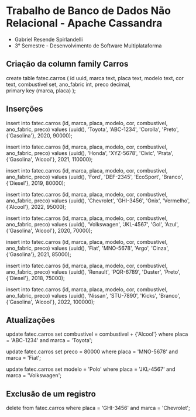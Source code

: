 # Trabalho de Banco de Dados Não Relacional - Apache Cassandra

- Gabriel Resende Spirlandelli
- 3° Semestre - Desenvolvimento de Software Multiplataforma


## Criação da column family Carros
create table fatec.carros (
    id uuid,
    marca text,
    placa text,
    modelo text,
    cor text,
    combustivel set<text>,
    ano_fabric int,
    preco decimal,    
    primary key (marca, placa)
);


## Inserções
insert into fatec.carros (id, marca, placa, modelo, cor, combustivel, ano_fabric, preco) values 
(uuid(), 'Toyota', 'ABC-1234', 'Corolla', 'Preto', {'Gasolina'}, 2020, 90000);

insert into fatec.carros (id, marca, placa, modelo, cor, combustivel, ano_fabric, preco) values 
(uuid(), 'Honda', 'XYZ-5678', 'Civic', 'Prata', {'Gasolina', 'Alcool'}, 2021, 110000);

insert into fatec.carros (id, marca, placa, modelo, cor, combustivel, ano_fabric, preco) values 
(uuid(), 'Ford', 'DEF-2345', 'EcoSport', 'Branco', {'Diesel'}, 2019, 80000);

insert into fatec.carros (id, marca, placa, modelo, cor, combustivel, ano_fabric, preco) values 
(uuid(), 'Chevrolet', 'GHI-3456', 'Onix', 'Vermelho', {'Alcool'}, 2022, 95000);

insert into fatec.carros (id, marca, placa, modelo, cor, combustivel, ano_fabric, preco) values 
(uuid(), 'Volkswagen', 'JKL-4567', 'Gol', 'Azul', {'Gasolina', 'Alcool'}, 2020, 70000);

insert into fatec.carros (id, marca, placa, modelo, cor, combustivel, ano_fabric, preco) values 
(uuid(), 'Fiat', 'MNO-5678', 'Argo', 'Cinza', {'Gasolina'}, 2021, 85000);

insert into fatec.carros (id, marca, placa, modelo, cor, combustivel, ano_fabric, preco) values 
(uuid(), 'Renault', 'PQR-6789', 'Duster', 'Preto', {'Diesel'}, 2018, 75000);

insert into fatec.carros (id, marca, placa, modelo, cor, combustivel, ano_fabric, preco) values 
(uuid(), 'Nissan', 'STU-7890', 'Kicks', 'Branco', {'Gasolina', 'Alcool'}, 2022, 100000);



## Atualizações
update fatec.carros
set combustivel = combustivel + {'Alcool'}
where placa = 'ABC-1234' and marca = 'Toyota';

update fatec.carros
set preco = 80000
where placa = 'MNO-5678' and marca = 'Fiat';

update fatec.carros
set modelo = 'Polo'
where placa = 'JKL-4567' and marca = 'Volkswagen';



## Exclusão de um registro
delete from fatec.carros 
where placa = 'GHI-3456' and marca = 'Chevrolet';


